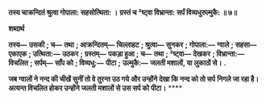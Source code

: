**तस्य चाक्रन्दितं श्रुत्वा गोपाला: सहसोत्थिता: ।** **ग्रस्तं च ²ष्ट्वा विभ्रान्ता: सर्पं विव्यधुरुल्मुकै: ॥ ७॥** 

**शब्दार्थ** 

**तस्य—** **उसकी** **; च—** **तथा** **; आक्रन्दितम्—** **चिल्लाहट** **; श्रुत्वा—** **सुनकर** **; गोपाला:—** **ग्वाले** **; सहसा—** **एकाएक** **; उत्थिता:—** **उठकर** **; ग्रस्तम्—** **पकड़ा हुआ** **; च—** **तथा** **; ²ष्ट्वा—** **देखकर** **; विभ्रान्ता:—** **विचलित** **; सर्पम्—** **साँप को** **; विव्यधु:—** **पीटा** **;** **उल्मुकै:—** **जलती मशालों, या लुकाठों से।** **.** 

**जब ग्वालों ने नन्द की चीखें सुनीं तो वे तुरन्त उठ गये और उन्होंने देखा कि नन्द को तो सर्प** **निगले जा रहा है। अत्यन्त विचलित होकर उन्होंने जलती मशालों से उस सर्प को पीटा।** **** 